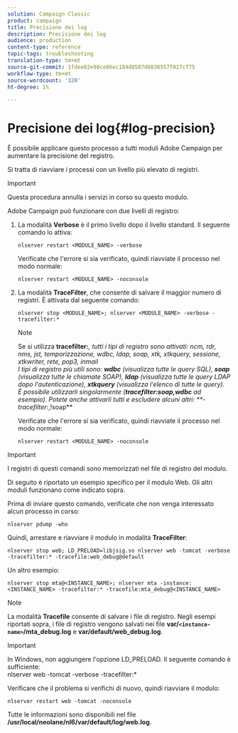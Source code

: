 ```yaml
---
solution: Campaign Classic
product: campaign
title: Precisione dei log
description: Precisione dei log
audience: production
content-type: reference
topic-tags: troubleshooting
translation-type: tm+mt
source-git-commit: 1fdee02e98ce66ec184d8587d0838557f027cf75
workflow-type: tm+mt
source-wordcount: '320'
ht-degree: 1%

---
```



# Precisione dei log{#log-precision}

È possibile applicare questo processo a tutti  moduli Adobe Campaign per aumentare la precisione del registro.

Si tratta di riavviare i processi con un livello più elevato di registri.

>[!IMPORTANT]
>
>Questa procedura annulla i servizi in corso su questo modulo.

 Adobe Campaign può funzionare con due livelli di registro:

1. La modalità **Verbose** è il primo livello dopo il livello standard. Il seguente comando lo attiva:

   ```
   nlserver restart <MODULE_NAME> -verbose 
   ```

   Verificate che l&#39;errore si sia verificato, quindi riavviate il processo nel modo normale:

   ```
   nlserver restart <MODULE_NAME> -noconsole
   ```

1. La modalità **TraceFilter**, che consente di salvare il maggior numero di registri. È attivata dal seguente comando:

   ```
   nlserver stop <MODULE_NAME>; nlserver <MODULE_NAME> -verbose -tracefilter:*
   ```

   >[!NOTE]
   >
   >Se si utilizza **tracefilter:***, tutti i tipi di registro sono attivati: ncm, rdr, nms, jst, temporizzazione, wdbc, ldap, soap, xtk, xtkquery, sessione, xtkwriter, rete, pop3, inmail\
   >I tipi di registro più utili sono: **wdbc** (visualizza tutte le query SQL), **soap** (visualizza tutte le chiamate SOAP), **ldap** (visualizza tutte le query LDAP dopo l&#39;autenticazione), **xtkquery** (visualizza l&#39;elenco di tutte le query).\
   >È possibile utilizzarli singolarmente (**tracefilter:soap,wdbc** ad esempio). Potete anche attivarli tutti e escludere alcuni altri: **-tracefilter:*,!soap**

   Verificate che l&#39;errore si sia verificato, quindi riavviate il processo nel modo normale:

   ```
   nlserver restart <MODULE_NAME> -noconsole
   ```

>[!IMPORTANT]
>
>I registri di questi comandi sono memorizzati nel file di registro del modulo.

Di seguito è riportato un esempio specifico per il modulo Web. Gli altri moduli funzionano come indicato sopra.

Prima di inviare questo comando, verificate che non venga interessato alcun processo in corso:

```
nlserver pdump -who
```

Quindi, arrestare e riavviare il modulo in modalità **TraceFilter**:

```
nlserver stop web; LD_PRELOAD=libjsig.so nlserver web -tomcat -verbose -tracefilter:* -tracefile:web_debug@default
```

Un altro esempio:

```
nlserver stop mta@<INSTANCE_NAME>; nlserver mta -instance:<INSTANCE_NAME> -tracefilter:* -tracefile:mta_debug@<INSTANCE_NAME>
```

>[!NOTE]
>
>La modalità **Tracefile** consente di salvare i file di registro. Negli esempi riportati sopra, i file di registro vengono salvati nei file **var/`<instance-name>`/mta_debug.log** e **var/default/web_debug.log**.

>[!IMPORTANT]
>
>In Windows, non aggiungere l&#39;opzione LD_PRELOAD. Il seguente comando è sufficiente:\
>nlserver web -tomcat -verbose -tracefilter:*

Verificare che il problema si verifichi di nuovo, quindi riavviare il modulo:

```
nlserver restart web -tomcat -noconsole
```

Tutte le informazioni sono disponibili nel file **/usr/local/neolane/nl6/var/default/log/web.log**.
